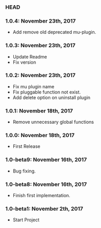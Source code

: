 ### HEAD

### 1.0.4: November 23th, 2017
* Add remove old deprecated mu-plugin.

### 1.0.3: November 23th, 2017
* Update Readme
* Fix version

### 1.0.2: November 23th, 2017
* Fix mu plugin name
* Fix pluggable function not exist.
* Add delete option on uninstall plugin

### 1.0.1: November 18th, 2017
* Remove unnecessary global functions

### 1.0.0: November 18th, 2017
* First Release

### 1.0-beta9: November 16th, 2017
* Bug fixing.

### 1.0-beta8: November 16th, 2017
* Finish first implementation.

### 1.0-beta1: November 2th, 2017
* Start Project
